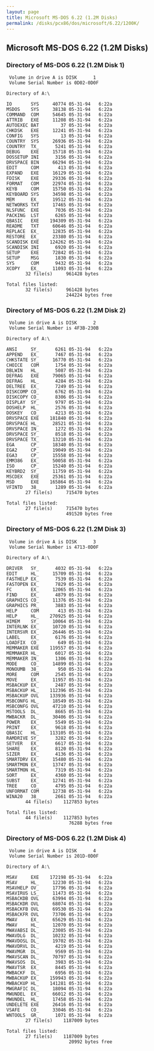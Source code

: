 ```yaml
---
layout: page
title: Microsoft MS-DOS 6.22 (1.2M Disks)
permalink: /disks/pcx86/dos/microsoft/6.22/1200K/
---
```


Microsoft MS-DOS 6.22 (1.2M Disks)
----------------------------------

### Directory of MS-DOS 6.22 (1.2M Disk 1)

	 Volume in drive A is DISK      1
	 Volume Serial Number is 0D02-0D0F

	Directory of A:\

	IO       SYS     40774 05-31-94   6:22a
	MSDOS    SYS     38138 05-31-94   6:22a
	COMMAND  COM     54645 05-31-94   6:22a
	ATTRIB   EXE     11208 05-31-94   6:22a
	AUTOEXEC BAT        37 05-31-94   6:22a
	CHKDSK   EXE     12241 05-31-94   6:22a
	CONFIG   SYS        13 05-31-94   6:22a
	COUNTRY  SYS     26936 05-31-94   6:22a
	COUNTRY  TX_      5241 05-31-94   6:22a
	DEBUG    EXE     15718 05-31-94   6:22a
	DOSSETUP INI      3156 05-31-94   6:22a
	DRVSPACE BIN     66294 05-31-94   6:22a
	EDIT     COM       413 05-31-94   6:22a
	EXPAND   EXE     16129 05-31-94   6:22a
	FDISK    EXE     29336 05-31-94   6:22a
	FORMAT   COM     22974 05-31-94   6:22a
	KEYB     COM     15750 05-31-94   6:22a
	KEYBOARD SYS     34598 05-31-94   6:22a
	MEM      EX_     19512 05-31-94   6:22a
	NETWORKS TXT     17465 05-31-94   6:22a
	NLSFUNC  EXE      7036 05-31-94   6:22a
	PACKING  LST      6265 05-31-94   6:22a
	QBASIC   EXE    194309 05-31-94   6:22a
	README   TXT     60646 05-31-94   6:22a
	REPLACE  EX_     12835 05-31-94   6:22a
	RESTORE  EX_     23380 05-31-94   6:22a
	SCANDISK EXE    124262 05-31-94   6:22a
	SCANDISK INI      6920 05-31-94   6:22a
	SETUP    EXE     72842 05-31-94   6:22a
	SETUP    MSG      1830 05-31-94   6:22a
	SYS      COM      9432 05-31-94   6:22a
	XCOPY    EX_     11093 05-31-94   6:22a
	       32 file(s)     961428 bytes

	Total files listed:
	       32 file(s)     961428 bytes
	                      244224 bytes free

### Directory of MS-DOS 6.22 (1.2M Disk 2)

	 Volume in drive A is DISK      2
	 Volume Serial Number is 4F3B-230B

	Directory of A:\

	ANSI     SY_      6261 05-31-94   6:22a
	APPEND   EX_      7467 05-31-94   6:22a
	CHKSTATE SY_     16770 05-31-94   6:22a
	CHOICE   COM      1754 05-31-94   6:22a
	DBLWIN   HL_      5087 05-31-94   6:22a
	DEFRAG   EXE     79065 05-31-94   6:22a
	DEFRAG   HL_      4284 05-31-94   6:22a
	DELTREE  EX_      7249 05-31-94   6:22a
	DISKCOMP CO_      6762 05-31-94   6:22a
	DISKCOPY CO_      8306 05-31-94   6:22a
	DISPLAY  SY_      9797 05-31-94   6:22a
	DOSHELP  HL_      2576 05-31-94   6:22a
	DOSKEY   CO_      4213 05-31-94   6:22a
	DRVSPACE EXE    181840 05-31-94   6:22a
	DRVSPACE HL_     28521 05-31-94   6:22a
	DRVSPACE IN_      1272 05-31-94   6:22a
	DRVSPACE SY_      8518 05-31-94   6:22a
	DRVSPACE TX_     13210 05-31-94   6:22a
	EGA      CP_     18340 05-31-94   6:22a
	EGA2     CP_     19049 05-31-94   6:22a
	EGA3     CP_     15558 05-31-94   6:22a
	EMM386   EX_     50058 05-31-94   6:22a
	ISO      CP_     15240 05-31-94   6:22a
	KEYBRD2  SY_     11759 05-31-94   6:22a
	MSCDEX   EXE     25361 05-31-94   6:22a
	MSD      EXE    165864 05-31-94   6:22a
	VFINTD   38_      1289 05-31-94   6:22a
	       27 file(s)     715470 bytes

	Total files listed:
	       27 file(s)     715470 bytes
	                      491520 bytes free

### Directory of MS-DOS 6.22 (1.2M Disk 3)

	 Volume in drive A is DISK      3
	 Volume Serial Number is 4713-0D0F

	Directory of A:\

	DRIVER   SY_      4032 05-31-94   6:22a
	EDIT     HL_     15709 05-31-94   6:22a
	FASTHELP EX_      7539 05-31-94   6:22a
	FASTOPEN EX_      7829 05-31-94   6:22a
	FC       EX_     12065 05-31-94   6:22a
	FIND     EX_      4879 05-31-94   6:22a
	GRAPHICS CO_     11376 05-31-94   6:22a
	GRAPHICS PR_      3883 05-31-94   6:22a
	HELP     COM       413 05-31-94   6:22a
	HELP     HL_    270925 05-31-94   6:22a
	HIMEM    SY_     10064 05-31-94   6:22a
	INTERLNK EX_     10720 05-31-94   6:22a
	INTERSVR EX_     26446 05-31-94   6:22a
	LABEL    EX_      6176 05-31-94   6:22a
	LOADFIX  CO_       649 05-31-94   6:22a
	MEMMAKER EXE    119557 05-31-94   6:22a
	MEMMAKER HL_      6017 05-31-94   6:22a
	MEMMAKER IN_      1306 05-31-94   6:22a
	MODE     CO_     14899 05-31-94   6:22a
	MONOUMB  38_       950 05-31-94   6:22a
	MORE     COM      2545 05-31-94   6:22a
	MOVE     EX_     11957 05-31-94   6:22a
	MSBACKUP EX_      2487 05-31-94   6:22a
	MSBACKUP HL_    112396 05-31-94   6:22a
	MSBACKUP OVL    133936 05-31-94   6:22a
	MSBCONFG HL_     18549 05-31-94   6:22a
	MSBCONFG OVL     47210 05-31-94   6:22a
	MSTOOLS  DL_      8665 05-31-94   6:22a
	MWBACKR  DL_     30406 05-31-94   6:22a
	POWER    EX_      5549 05-31-94   6:22a
	PRINT    EX_      9618 05-31-94   6:22a
	QBASIC   HL_    113105 05-31-94   6:22a
	RAMDRIVE SY_      3282 05-31-94   6:22a
	SETVER   EX_      6617 05-31-94   6:22a
	SHARE    EX_      8120 05-31-94   6:22a
	SIZER    EX_      4136 05-31-94   6:22a
	SMARTDRV EX_     15480 05-31-94   6:22a
	SMARTMON EX_     13747 05-31-94   6:22a
	SMARTMON HL_      7319 05-31-94   6:22a
	SORT     EX_      4360 05-31-94   6:22a
	SUBST    EX_     12741 05-31-94   6:22a
	TREE     CO_      4795 05-31-94   6:22a
	UNFORMAT COM     12738 05-31-94   6:22a
	WINA20   38_      2661 05-31-94   6:22a
	       44 file(s)    1127853 bytes

	Total files listed:
	       44 file(s)    1127853 bytes
	                       76288 bytes free

### Directory of MS-DOS 6.22 (1.2M Disk 4)

	 Volume in drive A is DISK      4
	 Volume Serial Number is 201D-0D0F

	Directory of A:\

	MSAV     EXE    172198 05-31-94   6:22a
	MSAV     HL_     12230 05-31-94   6:22a
	MSAVHELP OV_     17796 05-31-94   6:22a
	MSAVIRUS LS_     11473 05-31-94   6:22a
	MSBACKDB OVL     63994 05-31-94   6:22a
	MSBACKDR OVL     68074 05-31-94   6:22a
	MSBACKFB OVL     69530 05-31-94   6:22a
	MSBACKFR OVL     73706 05-31-94   6:22a
	MWAV     EX_     65629 05-31-94   6:22a
	MWAV     HL_     12070 05-31-94   6:22a
	MWAVABSI DL_     23085 05-31-94   6:22a
	MWAVDLG  DL_     10232 05-31-94   6:22a
	MWAVDOSL DL_     19702 05-31-94   6:22a
	MWAVDRVL DL_      4219 05-31-94   6:22a
	MWAVMGR  DL_      9569 05-31-94   6:22a
	MWAVSCAN DL_     70797 05-31-94   6:22a
	MWAVSOS  DL_      3983 05-31-94   6:22a
	MWAVTSR  EX_      8445 05-31-94   6:22a
	MWBACKF  DL_      6956 05-31-94   6:22a
	MWBACKUP EX_    159943 05-31-94   6:22a
	MWBACKUP HL_    141281 05-31-94   6:22a
	MWGRAFIC DL_     18094 05-31-94   6:22a
	MWUNDEL  EX_     66012 05-31-94   6:22a
	MWUNDEL  HL_     17458 05-31-94   6:22a
	UNDELETE EXE     26416 05-31-94   6:22a
	VSAFE    CO_     33046 05-31-94   6:22a
	WNTOOLS  GR_      1071 05-31-94   6:22a
	       27 file(s)    1187009 bytes

	Total files listed:
	       27 file(s)    1187009 bytes
	                       20992 bytes free
